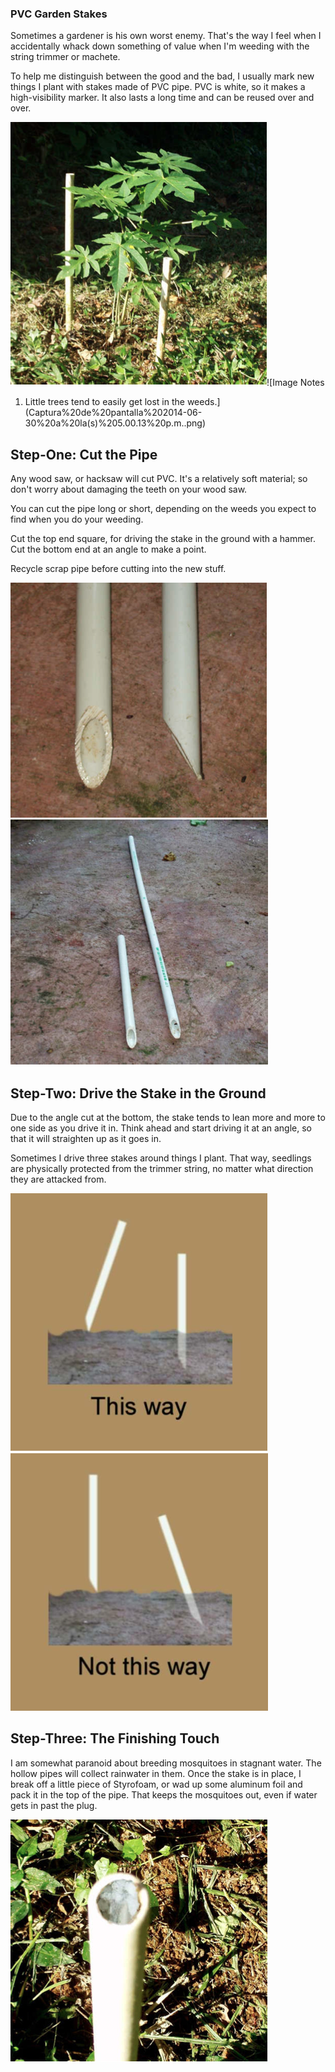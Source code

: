 ### PVC Garden Stakes

Sometimes a gardener is his own worst enemy. That's the way I feel when I accidentally whack down something of value when I'm weeding with the string trimmer or machete.

To help me distinguish between the good and the bad, I usually mark new things I plant with stakes made of PVC pipe. PVC is white, so it makes a high-visibility marker. It also lasts a long time and can be reused over and over.

![](Captura%20de%20pantalla%202014-06-30%20a%20la(s)%205.00.05%20p.m..png)![Image Notes
1. Little trees tend to easily get lost in the weeds.](Captura%20de%20pantalla%202014-06-30%20a%20la(s)%205.00.13%20p.m..png)

## Step-One: Cut the Pipe

Any wood saw, or hacksaw will cut PVC. It's a relatively soft material; so don't worry about damaging the teeth on your wood saw.

You can cut the pipe long or short, depending on the weeds you expect to find when you do your weeding.
  
Cut the top end square, for driving the stake in the ground with a hammer. Cut the bottom end at an angle to make a point. 

Recycle scrap pipe before cutting into the new stuff.

![](Captura%20de%20pantalla%202014-06-30%20a%20la(s)%205.00.48%20p.m..png)![](Captura%20de%20pantalla%202014-06-30%20a%20la(s)%205.00.53%20p.m..png)

## Step-Two: Drive the Stake in the Ground

Due to the angle cut at the bottom, the stake tends to lean more and more to one side as you drive it in. Think ahead and start driving it at an angle, so that it will straighten up as it goes in.

Sometimes I drive three stakes around things I plant. That way, seedlings are physically protected from the trimmer string, no matter what direction they are attacked from.

![](Captura%20de%20pantalla%202014-06-30%20a%20la(s)%205.01.22%20p.m..png)![](Captura%20de%20pantalla%202014-06-30%20a%20la(s)%205.01.28%20p.m..png)

## Step-Three: The Finishing Touch

I am somewhat paranoid about breeding mosquitoes in stagnant water. The hollow pipes will collect rainwater in them. Once the stake is in place, I break off a little piece of Styrofoam, or wad up some aluminum foil and pack it in the top of the pipe. That keeps the mosquitoes out, even if water gets in past the plug.

![](Captura%20de%20pantalla%202014-06-30%20a%20la(s)%205.02.04%20p.m..png)

